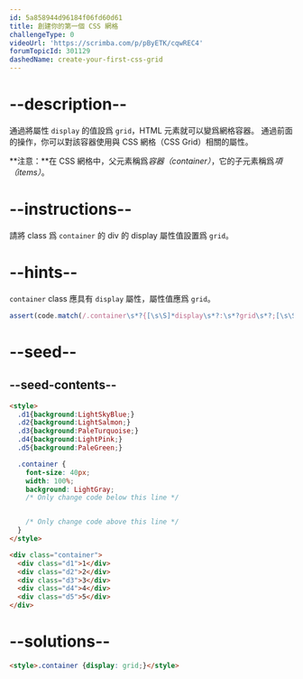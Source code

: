 ```yaml
---
id: 5a858944d96184f06fd60d61
title: 創建你的第一個 CSS 網格
challengeType: 0
videoUrl: 'https://scrimba.com/p/pByETK/cqwREC4'
forumTopicId: 301129
dashedName: create-your-first-css-grid
---
```


# --description--

通過將屬性 `display` 的值設爲 `grid`，HTML 元素就可以變爲網格容器。 通過前面的操作，你可以對該容器使用與 CSS 網格（CSS Grid）相關的屬性。

**注意：**在 CSS 網格中，父元素稱爲<dfn>容器（container）</dfn>，它的子元素稱爲<dfn>項（items）</dfn>。

# --instructions--

請將 class 爲 `container` 的 div 的 display 屬性值設置爲 `grid`。

# --hints--

`container` class 應具有 `display` 屬性，屬性值應爲 `grid`。

```js
assert(code.match(/.container\s*?{[\s\S]*display\s*?:\s*?grid\s*?;[\s\S]*}/gi));
```

# --seed--

## --seed-contents--

```html
<style>
  .d1{background:LightSkyBlue;}
  .d2{background:LightSalmon;}
  .d3{background:PaleTurquoise;}
  .d4{background:LightPink;}
  .d5{background:PaleGreen;}

  .container {
    font-size: 40px;
    width: 100%;
    background: LightGray;
    /* Only change code below this line */


    /* Only change code above this line */
  }
</style>

<div class="container">
  <div class="d1">1</div>
  <div class="d2">2</div>
  <div class="d3">3</div>
  <div class="d4">4</div>
  <div class="d5">5</div>
</div>
```

# --solutions--

```html
<style>.container {display: grid;}</style>
```
